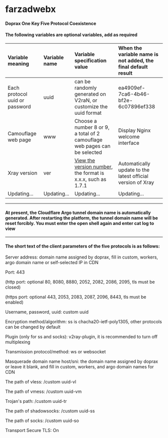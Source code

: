 # farzadwebx
#### Doprax One Key Five Protocol Coexistence


#### The following variables are optional variables, add as required
| Variable meaning | Variable name | Variable specification value | When the variable name is not added, the final default result |
| :--- | :--- | :--- | :--- |
| Each protocol uuid or password | uuid | can be randomly generated on V2raN, or customize the uuid format |ea4909ef-7ca6-4b46-bf2e-6c07896ef338|
| Camouflage web page | www | Choose a number 8 or 9, a total of 2 camouflage web pages can be selected | Display Nginx welcome interface |
| Xray version | ver |[View the version number](https://github.com/XTLS/Xray-core/tags), the format is x.x.x, such as 1.7.1|Automatically update to the latest official version of Xray|
|Updating...|Updating...|Updating...|Updating...|
---------------
#### At present, the Cloudflare Argo tunnel domain name is automatically generated. After restarting the platform, the tunnel domain name will be reset forcibly. You must enter the open shell again and enter cat log to view

---------------
#### The short text of the client parameters of the five protocols is as follows:

Server address: domain name assigned by doprax, fill in custom, workers, argo domain name or self-selected IP in CDN

Port: 443

(http port: optional 80, 8080, 8880, 2052, 2082, 2086, 2095, tls must be closed)

(https port: optional 443, 2053, 2083, 2087, 2096, 8443, tls must be enabled)

Username, password, uuid: custom uuid

Encryption method/algorithm: ss is chacha20-ietf-poly1305, other protocols can be changed by default

Plugin (only for ss and socks): v2ray-plugin, it is recommended to turn off multiplexing

Transmission protocol/method: ws or websocket

Masquerade domain name host/sni: the domain name assigned by doprax or leave it blank, and fill in custom, workers, and argo domain names for CDN

The path of vless: /custom uuid-vl

The path of vmess: /custom uuid-vm

Trojan's path: /custom uuid-tr

The path of shadowsocks: /custom uuid-ss

The path of socks: /custom uuid-so

Transport Secure TLS: On

